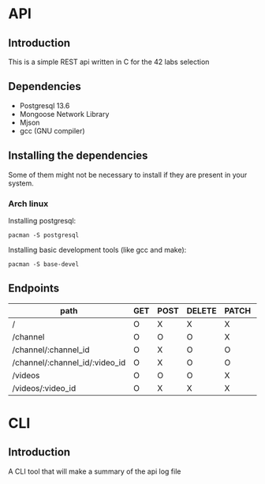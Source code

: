 
# API
## Introduction
This is a simple REST api written in C for the 42 labs selection

## Dependencies
- Postgresql 13.6
- Mongoose Network Library
- Mjson
- gcc (GNU compiler)

## Installing the dependencies
Some of them might not be necessary to install if they are present in your system.
### Arch linux
Installing postgresql:
```
pacman -S postgresql
```
Installing basic development tools (like gcc and make):
```
pacman -S base-devel
```


## Endpoints
|path|GET|POST|DELETE|PATCH|PUT|
|---|---|---|---|---|---|
|/|O|X|X|X|X|
|/channel|O|O|O|X|X|
|/channel/:channel_id|O|X|O|O|O|
|/channel/:channel_id/:video_id|O|X|O|O|O|
|/videos|O|O|O|X|X|
|/videos/:video_id|O|X|X|X|X|


# CLI
## Introduction
A CLI tool that will make a summary of the api log file
